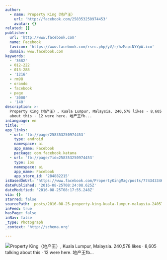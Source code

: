 ```yaml
---
author:
  - name: Property King（地产王）
    url: 'http://facebook.com/258353250974453'
    avatar: {}
related: []
publisher:
  url: 'http://www.facebook.com'
  name: Facebook
  favicon: 'https://www.facebook.com/rsrc.php/yV/r/hzMapiNYYpW.ico'
  domain: www.facebook.com
keywords:
  - '3682'
  - 012-222
  - 013-288
  - '1216'
  - rm98
  - orando
  - facebook
  - page
  - '3000'
  - '140'
description: >-
  Property King（地产王）, Kuala Lumpur, Malaysia. 240,578 likes · 8,605 talking
  about this · 12 were here. 地产王fb...
inLanguage: en
title: ''
app_links:
  - url: 'fb://page/258353250974453'
    type: android
    namespace: ai
    app_name: Facebook
    package: com.facebook.katana
  - url: 'fb://page/?id=258353250974453'
    type: ios
    namespace: ai
    app_name: Facebook
    app_store_id: '284882215'
isBasedOnUrl: 'https://www.facebook.com/PropertyKingMag/posts/774343346042105:0'
datePublished: '2016-08-25T08:24:08.625Z'
dateModified: '2016-08-25T08:17:55.248Z'
via: {}
starred: false
sourcePath: _posts/2016-08-25-property-king-kuala-lumpur-malaysia-240578-likes.md
inFeed: true
hasPage: false
inNav: false
_type: Photograph
_context: 'http://schema.org'

---
```

![Property King（地产王）, Kuala Lumpur, Malaysia. 240,578 likes · 8,605 talking about this · 12 were here. 地产王fb...](https://scontent.xx.fbcdn.net/t31.0-8/s720x720/13988154_774343346042105_67295943988322591_o.jpg)
